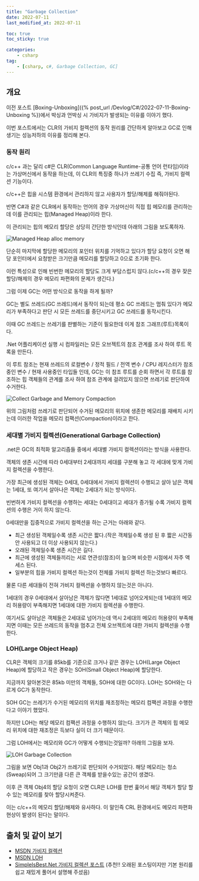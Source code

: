 ```yaml
---
title: "Garbage Collection"
date: 2022-07-11
last_modified_at: 2022-07-11

toc: true
toc_sticky: true

categories:
    - csharp
tag:
    - [csharp, c#, Garbage Collection, GC]
---
```


## 개요

이전 포스트 [Boxing-Unboxing]({% post_url /Devlog/C#/2022-07-11-Boxing-Unboxing %})에서 박싱과 언박싱 시 가비지가 발생되는 이유를 이야기 했다.

이번 포스트에서는 CLR의 가비지 컬렉션의 동작 원리를 간단하게 알아보고 GC로 인해 생기는 성능저하의 이유를 정리해 본다.

### 동작 원리

c/c++ 과는 달리 c#은 CLR(Common Language Runtime-공통 언어 런타임)이라는 가상머신에서 동작을 하는데, 이 CLR의 특징중 하나가 쓰레기 수집 즉, 가비지 컬렉션 기능이다.

c/c++은 힙을 시스템 환경에서 관리하지 않고 사용자가 할당/해제를 해줘야된다.
  
반면 C#과 같은 CLR에서 동작하는 언어의 경우 가상머신이 직접 힙 메모리를 관리하는데 이를 관리되는 힙(Managed Heap)이라 한다.

이 관리되는 힙의 메모리 할당은 상당히 간단한 방식인데 아래의 그림을 보도록하자.

![Managed Heap alloc memory]()

단순히 마지막에 할당한 메모리의 포인터 위치를 기억하고 있다가 할당 요청이 오면 해당 포인터에서 요청받은 크기만큼 메모리를 할당하고 0으로 초기화 한다.
  
이런 특성으로 인해 빈번한 메모리의 할당도 크게 부담스럽지 않다.(c/c++의 경우 잦은 할당/해제의 경우 메모리 파편화의 문제가 생긴다.)
  
그럼 이제 GC는 어떤 방식으로 동작을 하게 될까?

GC는 별도 쓰레드(GC 쓰레드)에서 동작이 되는데 평소 GC 쓰레드는 멈춰 있다가 메모리가 부족하다고 판단 시 모든 쓰레드를 중단시키고 GC 쓰레드를 동작시킨다.

이때 GC 쓰레드는 쓰레기를 판별하는 기준이 필요한데 이게 참조 그래프(루트)목록이다.

.Net 어플리케이션 실행 시 컴파일러는 모든 오브젝트의 참조 관계를 조사 하여 루트 목록을 만든다.
  
이 루트 참조는 현재 쓰레드의 로컬변수 / 정적 필드 / 전역 변수 / CPU 레지스터가 참조중인 변수 / 현재 사용중인 타입들 인데, GC는 이 참조 루트를 순회 하면서 각 루트를 참조하는 힙 객체들의 관계를 조사 하여 참조 관계에 걸려있지 않으면 쓰레기로 판단하여 수거한다.

![Collect Garbage and Memory Compaction](https://docs.microsoft.com/ko-kr/dotnet/standard/garbage-collection/media/loh/loh-figure-1.jpg)

위의 그림처럼 쓰레기로 판단되어 수거된 메모리의 위치에 생존한 메모리를 재배치 시키는데 이러한 작업을 메모리 컴팩션(Compaction)이라고 한다.

### 세대별 가비지 컬렉션(Generational Garbage Collection)

.net은 GC의 최적화 알고리즘들 중에서 세대별 가비지 컬렉션이라는 방식을 사용한다.

객체의 생존 시간에 따라 0세대부터 2세대까지 세대를 구분해 놓고 각 세대에 맞게 가비지 컬렉션을 수행한다.

가장 최근에 생성된 객체는 0세대, 0세대에서 가비지 컬렉션이 수행되고 살아 남은 객체는 1세대, 또 여기서 살아나은 객체는 2세대가 되는 방식이다.

빈번하게 가비지 컬렉션을 수행하는 세대는 0세대이고 세대가 증가될 수록 가비지 컬렉션의 수행은 거이 하지 않는다.

0세대만을 집중적으로 가비지 컬렉션을 하는 근거는 아래와 같다.

* 최근 생성된 객체일수록 생존 시간은 짧다.(작은 객체일수록 생성 된 후 짧은 시간동안 사용되고 더 이상 사용되지 않는다.)
* 오래된 객체일수록 생존 시간은 길다.
* 최근에 생성된 객체들끼리는 서로 연관성(참조)이 높으며 비슷한 시점에서 자주 액세스 된다.
* 일부분의 힙을 가비지 컬렉션 하는것이 전체를 가비지 컬렉션 하는것보다 빠르다.

물론 다른 세대들이 전혀 가비지 컬렉션을 수행하지 않는것은 아니다.

1세대의 경우 0세대에서 살아남은 객체가 많다면 1세대로 넘어오게되는데 1세대의 메모리 허용량이 부족해지면 1세대에 대한 가비지 컬렉션을 수행한다.

여기서도 살아남은 객체들은 2세대로 넘어가는데 역시 2세대의 메모리 허용량이 부족해지면 이때는 모든 쓰레드의 동작을 멈추고 전체 오브젝트에 대한 가비지 컬렉션을 수행한다.

### LOH(Large Object Heap)

CLR은 객체의 크기를 85kb를 기준으로 크거나 같은 경우는 LOH(Large Object Heap)에 할당하고 작은 경우는 SOH(Small Object Heap)에 할당한다.

지금까지 알아본것은 85kb 미만의 객체들, SOH에 대한 GC이다. LOH는 SOH와는 다르게 GC가 동작한다.

SOH GC는 쓰레기가 수거된 메모리의 위치를 재조정하는 메모리 컴팩션 과정을 수행한다고 이야기 했었다.

하지만 LOH는 해당 메모리 컴팩션 과정을 수행하지 않는다. 크기가 큰 객체의 힙 메모리 위치에 대한 재조정은 득보다 실이 더 크기 때문이다.

그럼 LOH에서는 메모리와 GC가 어떻게 수행되는것일까? 아래의 그림을 보자.

![LOH Garbage Collection](https://docs.microsoft.com/ko-kr/dotnet/standard/garbage-collection/media/loh/loh-figure-2.jpg)

그림을 보면 Obj1과 Obj2가 쓰레기로 판단되어 수거되었다. 해당 메모리는 청소(Sweap)되어 그 크기만큼 다른 큰 객체를 받을수있는 공간이 생겼다.

이후 큰 객체 Obj4의 할당 요청이 오면 CLR은 LOH를 한번 훑어서 해당 객체가 할당 할 수 있는 메모리를 찾아 할당시켜준다.

이는 c/c++의 메모리 할당/해제와 유사하다. 이 말인즉 CRL 환경에서도 메모리 파편화 현상이 발생이 된다는 말이다.

## 출처 및 같이 보기

* [MSDN 가비지 컬렉션](https://docs.microsoft.com/ko-kr/dotnet/standard/garbage-collection/fundamentals)
* [MSDN LOH](https://docs.microsoft.com/ko-kr/dotnet/standard/garbage-collection/large-object-heap)
* [SimpleIsBest.Net 가비지 컬렉션 포스트](http://www.simpleisbest.net/post/2011/04/01/Review-NET-Garbage-Collection.aspx) (추천!! 오래된 포스팅이지만 기본 원리를 쉽고 재밌게 풀어서 설명해 주셨음)
